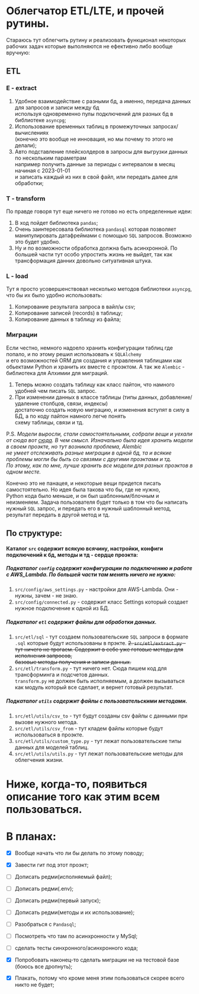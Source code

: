 # Облегчатор ETL/LTE, и прочей рутины.

Стараюсь тут облегчить рутину и реализовать функционал некоторых  
рабочих задач которые выполняются не ефективно либо вообще вручную:
## ETL
### E - extract
1. Удобное взаимодействие с разными бд, а именно, передача данных для запросов и записи между бд  
используя одновременно пулы подключений для разных бд в библиотеке `asyncpg`;
2. Использование временных таблиц в промежуточных запросах/вычислениях  
(конечно это вообще не инновация, но мы почему то этого не делали);
3. Авто подставление плейсхолдеров в запросы для выгрузки данных по нескольким параметрам  
например получить данные за периоды с интервалом в месяц начиная с 2023-01-01  
и записать каждый из них в свой файл, или передать далее для обработки;
### T - transform
По правде говоря тут еще ничего не готово но есть определенные идеи:
1. В ход пойдет библиотека `pandas`;
2. Очень заинтересовала библиотека `pandasql` которая позволяет манипулировать датафреймами
с помощью `SQL` запросов. Возможно это будет удобно.
3. Ну и по возможности обработка должна быть асинхронной.
По большей части тут особо упростить жизнь не выйдет, так как трансформация данних довольно ситуативная штука.
### L - load
Тут я просто усовершенствовал несколько методов библиотеки `asyncpg`, что бы их было удобно использовать:
1. Копирование результата запроса в вайл/ы csv;
2. Копирование записей (records) в таблицу;
3. Копирование данных в таблицу из файла;

### Миграции

Если честно, немного надоело хранить конфигурации таблиц где попало, и по этому решил использовать к `SQLAlchemy`  
и его возможностей ORM для создания и управления таблицами как обьектами Python и хранить их вместе с проэктом.
А так же `Alembic` - библиотека для Алхимии для миграций.
1. Теперь можно создать таблицу как класс пайтон, что намного удобней чем писать `SQL` запрос.
2. При изменении данных в классе таблицы (типы данных, добавление/удаление столбцов, связи, индексы)  
достаточно создать новую миграцию, и изменения вступят в силу в БД, а по коду пайтон намного легче понять  
схему таблицы, связи и тд.

P.S. *Модели выросли, стали самостоятельными, собрали вещи и уехали от сюда вот [сюда](https://github.com/Aurum-Stella/migrations).
В чем смысл. Изначально была идея хранить модели в своем проэкте, но тут возникла проблема, Alembic  
не умеет отслеживать разные миграции в одной бд, та и всякие проблемы могли бы быть со связями с другими проэктами и тд.  
По этому, как по мне, лучше хранить все модели для разных проэктов в одном месте.*

Конечно это не панацея, и некоторые вещи придется писать самостоятельно. Но идея была такова что бы, где не нужно,  
Python кода было меньше, и он был шаблонным/блочным и неизменяем. Задача пользователя будет только в том что бы написать  
нужный `SQL` запрос, и передать его в нужный шаблонный метод, результат передать в другой метод и тд.

## По структуре:
#### Каталог `src` содержит всякую всячину, настройки, конфиги подключений к бд, методы и тд - сердце проэкта:
##### Подкаталог `config` содержит конфигурации по подключению и работе с AWS_Lambda.  По большей части там менять ничего не нужно:
1. `src/config/aws_settings.py` - настройки для AWS-Lambda. Они - нужны, зачем - не знаю.
2. `src/config/connected.py` - содержит класс Settings который создает нужное подключение к одной из БД.
##### Подкаталог `etl` содержит файлы для обработки данных. 
1. `src/etl/sql` - тут создаем пользовательские `SQL` запроси в формате `.sql` которые будут использованы в прэкте.
~~2. `src/etl/extract.py` - тут ничего не трогаем. Содержит в себе уже готовые методы для исполнения запросов,   
базовые методы получения и записи данных.~~
2. `src/etl/transform.py` - тут ничего нет. Сюда пишем код для трансформинга и подсчетов данных.  
`transform.py` не должен быть исполняемым, а должен вызываться как модуль который все сделает, и вернет готовый результат.


##### Подкаталог `utils` содержит файлы c пользовательскими методами.
1. `src/etl/utils/csv_to` - тут будут созданы csv файлы с данными при вызове нужного метода.
2. `src/etl/utils/csv_from` - тут кладем файлы которые будут использоваться в проэкте.
3. `src/etl/utils/custom_type.py` - тут лежат пользовательские типы данных для моделей таблиц.
4. `src/etl/utils/utils.py` - тут лежат пользовательские методы для облегчения жизни. 

# Ниже, когда-то, появиться описание того как этим всем пользоваться.




# В планах:
- [x] Вообще начать что ли бы делать по этому поводу;
- [x] Завести гит под этот проэкт;
- [ ] Дописать редми(исполняемый файл);
- [ ] Дописать редми(.env);
- [ ] Дописать редми(первый запуск);
- [ ] Дописать редми(методы и их использование);
- [ ] Разобраться с `Pandasql`;
- [ ] Посмотреть что там по асинхронности у MySql;
- [ ] сделать тесты синхронного/асинхронного кода;
- [x] Попробовать наконец-то сделать миграции не на тестовой базе (боюсь все дропнуть);
- [x] Плакать, потому что кроме меня этим пользоваться скорее всего никто не будет;



